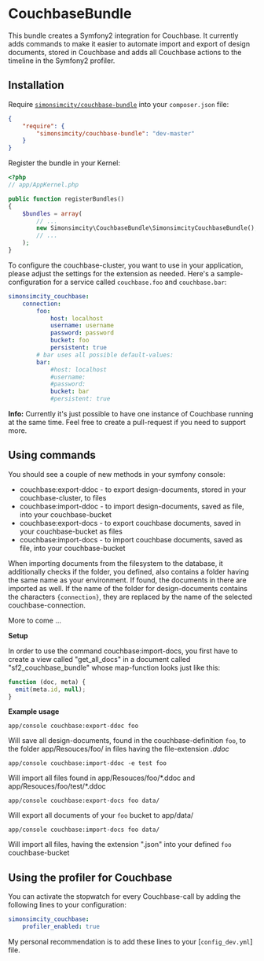 CouchbaseBundle
===============

This bundle creates a Symfony2 integration for Couchbase. It currently adds commands to make it easier to
automate import and export of design documents, stored in Couchbase and adds all Couchbase actions to the timeline in
the Symfony2 profiler.

## Installation

Require [`simonsimcity/couchbase-bundle`](https://packagist.org/packages/simonsimcity/couchbase-bundle)
into your `composer.json` file:


``` json
{
    "require": {
        "simonsimcity/couchbase-bundle": "dev-master"
    }
}
```

Register the bundle in your Kernel:

```php
<?php
// app/AppKernel.php

public function registerBundles()
{
    $bundles = array(
        // ...
        new Simonsimcity\CouchbaseBundle\SimonsimcityCouchbaseBundle(),
        // ...
    );
}
```

To configure the couchbase-cluster, you want to use in your application, please adjust the settings for the extension as
needed. Here's a sample-configuration for a service called `couchbase.foo` and `couchbase.bar`:

```yaml
simonsimcity_couchbase:
    connection:
        foo:
            host: localhost
            username: username
            password: password
            bucket: foo
            persistent: true
        # bar uses all possible default-values:
        bar:
            #host: localhost
            #username:
            #password:
            bucket: bar
            #persistent: true
```

**Info:** Currently it's just possible to have one instance of Couchbase running at the same time. Feel free to create a
pull-request if you need to support more.

## Using commands

You should see a couple of new methods in your symfony console:

* couchbase:export-ddoc - to export design-documents, stored in your couchbase-cluster, to files
* couchbase:import-ddoc - to import design-documents, saved as file, into your couchbase-bucket
* couchbase:export-docs - to export couchbase documents, saved in your couchbase-bucket as files
* couchbase:import-docs - to import couchbase documents, saved as file, into your couchbase-bucket

When importing documents from the filesystem to the database, it additionally checks if the folder, you defined, also
contains a folder having the same name as your environment. If found, the documents in there are imported as well.
If the name of the folder for design-documents contains the characters `{connection}`, they are replaced by the name of
the selected couchbase-connection.

More to come ...

**Setup**

In order to use the command couchbase:import-docs, you first have to create a view called "get_all_docs" in a document
called "sf2_couchbase_bundle" whose map-function looks just like this:

```javascript
function (doc, meta) {
  emit(meta.id, null);
}
```

**Example usage**

    app/console couchbase:export-ddoc foo
Will save all design-documents, found in the couchbase-definition `foo`, to the folder app/Resouces/foo/ in files having the file-extension *.ddoc*

    app/console couchbase:import-ddoc -e test foo
Will import all files found in app/Resouces/foo/\*.ddoc and  app/Resouces/foo/test/\*.ddoc

    app/console couchbase:export-docs foo data/
Will export all documents of your `foo` bucket to app/data/

    app/console couchbase:import-docs foo data/
Will import all files, having the extension ".json" into your defined `foo` couchbase-bucket

## Using the profiler for Couchbase

You can activate the stopwatch for every Couchbase-call by adding the following lines to your configuration:

```yaml
simonsimcity_couchbase:
    profiler_enabled: true
```

My personal recommendation is to add these lines to your [`config_dev.yml`] file.